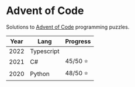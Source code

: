 # Advent of Code

Solutions to [Advent of Code](https://adventofcode.com/) programming puzzles.

Year | Lang       | Progress
-----|------------|---------
2022 | Typescript |
2021 | C#         | 45/50 :star:
2020 | Python     | 48/50 :star:

